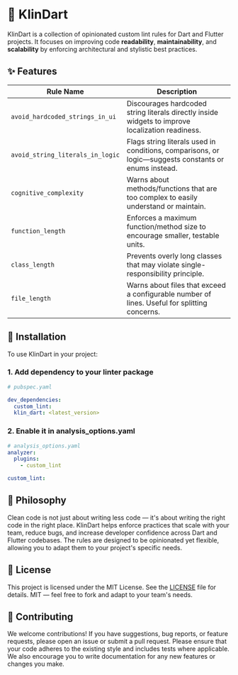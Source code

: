 # 🧠 KlinDart

KlinDart is a collection of opinionated custom lint rules for Dart and Flutter projects. It focuses on improving code **readability**, **maintainability**, and **scalability** by enforcing architectural and stylistic best practices.

## ✨ Features

| Rule Name                        | Description |
|----------------------------------|-------------|
| `avoid_hardcoded_strings_in_ui` | Discourages hardcoded string literals directly inside widgets to improve localization readiness. |
| `avoid_string_literals_in_logic` | Flags string literals used in conditions, comparisons, or logic—suggests constants or enums instead. |
| `cognitive_complexity`           | Warns about methods/functions that are too complex to easily understand or maintain. |
| `function_length`                | Enforces a maximum function/method size to encourage smaller, testable units. |
| `class_length`                   | Prevents overly long classes that may violate single-responsibility principle. |
| `file_length`                    | Warns about files that exceed a configurable number of lines. Useful for splitting concerns. |

## 🚀 Installation

To use KlinDart in your project:

### 1. Add dependency to your linter package

```yaml
# pubspec.yaml

dev_dependencies:
  custom_lint:
  klin_dart: <latest_version>

```

### 2. Enable it in analysis_options.yaml

```yaml
# analysis_options.yaml
analyzer:
  plugins:
    - custom_lint

custom_lint:

```

## 📖 Philosophy

Clean code is not just about writing less code — it's about writing the right code in the right place.
KlinDart helps enforce practices that scale with your team, reduce bugs, and increase developer confidence across Dart and Flutter codebases.
The rules are designed to be opinionated yet flexible, allowing you to adapt them to your project's specific needs.

## 📌 License

This project is licensed under the MIT License. See the [LICENSE](LICENSE) file for details.
MIT — feel free to fork and adapt to your team's needs.

## 👥 Contributing

We welcome contributions! If you have suggestions, bug reports, or feature requests, please open an issue or submit a pull request.
Please ensure that your code adheres to the existing style and includes tests where applicable.
We also encourage you to write documentation for any new features or changes you make.
